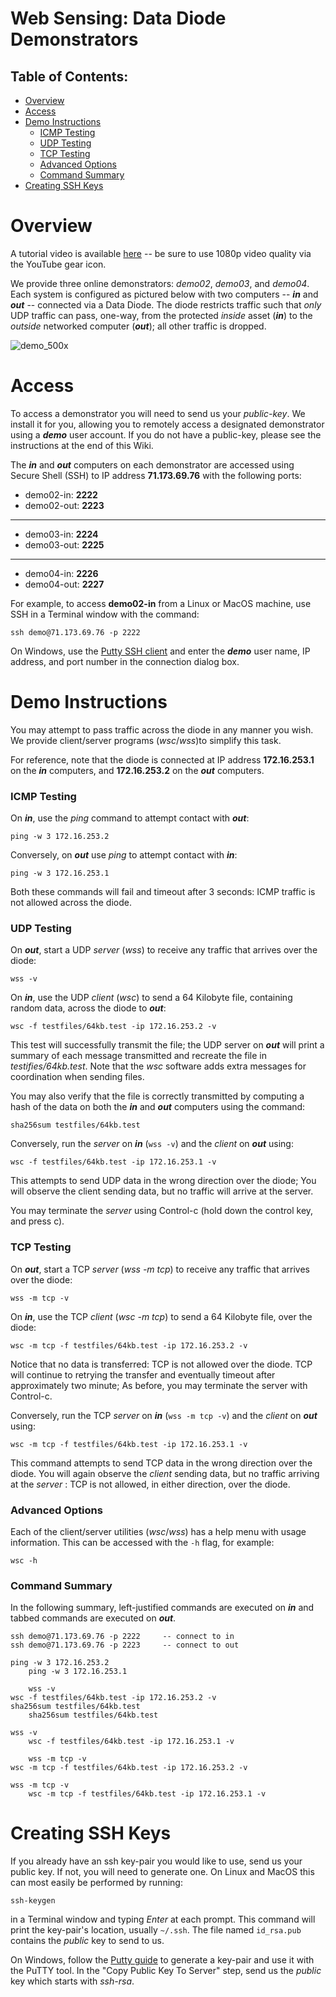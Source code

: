 # Web Sensing: Data Diode Demonstrators

## Table of Contents:

- [Overview](#overview)
- [Access](#access)
- [Demo Instructions](#demo-instructions)
  - [ICMP Testing](#icmp-testing)
  - [UDP Testing](#udp-testing)
  - [TCP Testing](#tcp-testing)
  - [Advanced Options](#advanced-options)
  - [Command Summary](#command-summary)
- [Creating SSH Keys](#ssh-keys)

# Overview

A tutorial video is available [here](https://youtu.be/GOu_UgQR9Uw) -- be sure to use 1080p video quality via the YouTube gear icon.

We provide three online demonstrators: *demo02*, *demo03*, and *demo04*. Each system is configured as pictured below with two computers -- ***in*** and ***out*** -- connected via a Data Diode. The diode restricts traffic such that *only* UDP traffic can pass, one-way, from the protected *inside* asset (***in***) to the *outside* networked computer (***out***); all other traffic is dropped.

![demo_500x](https://user-images.githubusercontent.com/106708748/178362591-9d99c03e-83b1-40e2-971d-03a5b017388b.jpeg)


# Access

To access a demonstrator you will need to send us your *public-key*. We install it for you, allowing you to remotely access a designated demonstrator using a ***demo*** user account. If you do not have a public-key, please see the instructions at the end of this Wiki.

The ***in*** and ***out*** computers on each demonstrator are accessed using Secure Shell (SSH) to IP address **71.173.69.76** with the following ports: 

- demo02-in: **2222** 
- demo02-out: **2223** 

***
- demo03-in: **2224** 
- demo03-out: **2225** 

***
- demo04-in: **2226** 
- demo04-out: **2227** 

For example, to access **demo02-in** from a Linux or MacOS machine, use SSH in a Terminal window with the command:

`ssh demo@71.173.69.76 -p 2222`

On Windows, use the [Putty SSH client](https://devops.ionos.com/tutorials/use-ssh-keys-with-putty-on-windows/) and enter the ***demo*** user name, IP address, and port number in the connection dialog box.


# Demo Instructions

You may attempt to pass traffic across the diode in any manner you wish. We provide client/server programs (*wsc*/*wss*)to simplify this task. 

For reference, note that the diode is connected at IP address **172.16.253.1** on the ***in*** computers, and **172.16.253.2** on the ***out*** computers.


### ICMP Testing

On ***in***, use the *ping* command to attempt contact with ***out***:

`ping -w 3 172.16.253.2`

Conversely, on ***out*** use *ping* to attempt contact with ***in***:

`ping -w 3 172.16.253.1`

Both these commands will fail and timeout after 3 seconds: ICMP traffic is not allowed across the diode.


### UDP Testing

On ***out***, start a UDP *server* (*wss*) to receive any traffic that arrives over the diode:

`wss -v`

On ***in***, use the UDP *client* (*wsc*) to send a 64 Kilobyte file, containing random data, across the diode to ***out***:

`wsc -f testfiles/64kb.test -ip 172.16.253.2 -v`

This test will successfully transmit the file; the UDP server on ***out*** will print a summary of each message transmitted and recreate the file in *testifies/64kb.test*. Note that the *wsc* software adds extra messages for coordination when sending files. 

You may also verify that the file is correctly transmitted by computing a hash of the data on both the ***in*** and ***out*** computers using the command:

`sha256sum testfiles/64kb.test`

Conversely, run the *server* on ***in*** (`wss -v`) and the *client* on ***out*** using:

`wsc -f testfiles/64kb.test -ip 172.16.253.1 -v`

This attempts to send UDP data in the wrong direction over the diode; You will observe the client sending data, but no traffic will arrive at the server.

You may terminate the *server* using Control-c (hold down the control key, and press c). 

### TCP Testing

On ***out***, start a TCP *server* (*wss -m tcp*) to receive any traffic that arrives over the diode:

`wss -m tcp -v`

On ***in***, use the TCP *client* (*wsc -m tcp*) to send a 64 Kilobyte file, over the diode:

`wsc -m tcp -f testfiles/64kb.test -ip 172.16.253.2 -v`

Notice that no data is transferred: TCP is not allowed over the diode. TCP will continue to retrying the transfer and eventually timeout after approximately two minute; As before, you may terminate the server with Control-c.

Conversely, run the TCP *server* on ***in*** (`wss -m tcp -v`) and the *client* on ***out*** using:

`wsc -m tcp -f testfiles/64kb.test -ip 172.16.253.1 -v`

This command attempts to send TCP data in the wrong direction over the diode. You will again observe the *client* sending data, but no traffic arriving at the *server* : TCP is not allowed, in either direction, over the diode.



### Advanced Options

Each of the client/server utilities (*wsc*/*wss*) has a help menu with usage information. This can be accessed with the `-h` flag, for example:

`wsc -h`


### Command Summary

In the following summary, left-justified commands are executed on ***in*** and tabbed commands are executed on ***out***.

```
ssh demo@71.173.69.76 -p 2222     -- connect to in
ssh demo@71.173.69.76 -p 2223     -- connect to out

ping -w 3 172.16.253.2
    ping -w 3 172.16.253.1

    wss -v
wsc -f testfiles/64kb.test -ip 172.16.253.2 -v
sha256sum testfiles/64kb.test
    sha256sum testfiles/64kb.test

wss -v
    wsc -f testfiles/64kb.test -ip 172.16.253.1 -v

    wss -m tcp -v
wsc -m tcp -f testfiles/64kb.test -ip 172.16.253.2 -v

wss -m tcp -v
    wsc -m tcp -f testfiles/64kb.test -ip 172.16.253.1 -v
```




# Creating SSH Keys

If you already have an ssh key-pair you would like to use, send us your public key. If not, you will need to generate one. On Linux and MacOS this can most easily be performed by running:

`ssh-keygen`

in a Terminal window and typing *Enter* at each prompt. This command will print the key-pair's location, usually `~/.ssh`. The file named `id_rsa.pub` contains the *public* key to send to us. 

On Windows, follow the [Putty guide](https://devops.ionos.com/tutorials/use-ssh-keys-with-putty-on-windows/) to generate a key-pair and use it with the PuTTY tool. In the "Copy Public Key To Server" step, send us the *public* key which starts with *ssh-rsa*.


